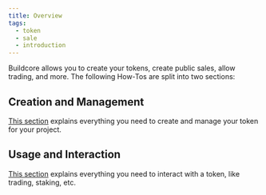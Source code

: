 ```yaml
---
title: Overview
tags:
  - token
  - sale
  - introduction
---
```


Buildcore allows you to create your tokens, create public sales, allow trading, and more. The following How-Tos are split into two sections:

## Creation and Management

[This section](./creation-managment) explains everything you need to create and manage your token for your project.

## Usage and Interaction

[This section](./usage-interaction) explains everything you need to interact with a token, like trading, staking, etc.

